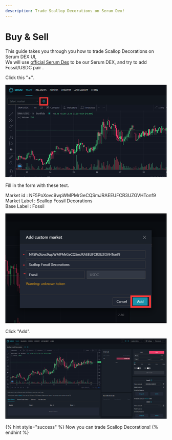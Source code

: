 ```yaml
---
description: Trade Scallop Decorations on Serum Dex!
---
```


# Buy & Sell

This guide takes you through you how to trade Scallop Decorations on Serum DEX UI,  
We will use [official Serum Dex](https://dex.projectserum.com/) to be our Serum DEX, and try to add Fossil/USDC pair .  
  


Click this "+".

![](../.gitbook/assets/image%20%2810%29.png)



Fill in the form with these text.

  
Market id : NF5PoXovc9wpWMPMrGeCQSmJRAEEUFCR3UZGVHTonf9  
Market Label : Scallop Fossil Decorations  
Base Label : Fossil  


![](../.gitbook/assets/image%20%2813%29.png)

Click "Add".  


![](../.gitbook/assets/image%20%2812%29.png)

{% hint style="success" %}
Now you can trade Scallop Decorations!
{% endhint %}

